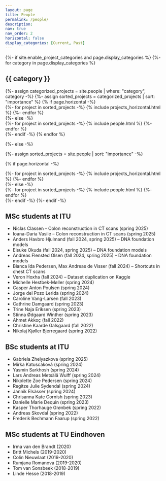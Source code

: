 ```yaml
---
layout: page
title: People
permalink: /people/
description: 
nav: true
nav_order: 2
horizontal: false
display_categories: [Current, Past]
---
```


<!-- pages/people.md -->
<div class="projects">
{%- if site.enable_project_categories and page.display_categories %}
  <!-- Display categorized projects -->
  {%- for category in page.display_categories %}
  <h2 class="category">{{ category }}</h2>
  {%- assign categorized_projects = site.people | where: "category", category -%}
  {%- assign sorted_projects = categorized_projects | sort: "importance" %}
  <!-- Generate cards for each project -->
  {% if page.horizontal -%}
  <div class="container">
    <div class="row row-cols-2">
    {%- for project in sorted_projects -%}
      {% include projects_horizontal.html %}
    {%- endfor %}
    </div>
  </div>
  {%- else -%}
  <div class="grid">
    {%- for project in sorted_projects -%}
      {% include people.html %}
    {%- endfor %}
  </div>
  {%- endif -%}
  {% endfor %}

{%- else -%}
<!-- Display projects without categories -->
  {%- assign sorted_projects = site.people | sort: "importance" -%}
  <!-- Generate cards for each project -->
  {% if page.horizontal -%}
  <div class="container">
    <div class="row row-cols-2">
    {%- for project in sorted_projects -%}
      {% include projects_horizontal.html %}
    {%- endfor %}
    </div>
  </div>
  {%- else -%}
  <div class="grid">
    {%- for project in sorted_projects -%}
      {% include people.html %}
    {%- endfor %}
  </div>
  {%- endif -%}
{%- endif -%}
</div>


<h2>MSc students at ITU</h2>
<ul>
  <li>Niclas Classen - Colon reconstruction in CT scans (spring 2025) </li>
  <li>Ioana-Daria Vasile – Colon reconstruction in CT scans (spring 2025) </li>
  <li>Anders Havbro Hjulmand (fall 2024, spring 2025) – DNA foundation models </li>
  <li>Eisuke Okuda (fall 2024, spring 2025) – DNA foundation models </li>
  <li>Andreas Flensted Olsen (fall 2024, spring 2025) – DNA foundation models </li>
  <li>Bianca Ida Pedersen, Max Andreas de Visser (fall 2024) – Shortcuts in chest CT scans </li>
  <li>Veron Hoxha (fall 2024) – Dataset duplication on Kaggle </li>
  <li>Michelle Hestbek-Møller (spring 2024) </li>
  <li>Casper Anton Poulsen (spring 2024) </li>
  <li>Jorge del Pozo Lerida (spring 2024) </li>
  <li>Caroline Vang-Larsen (fall 2023)</li>
  <li>Cathrine Damgaard (spring 2023)</li>
  <li>Trine Naja Eriksen (spring 2023)</li>
  <li>Stinna Ødgaard Winther (spring 2023)</li>
  <li>Ahmet Akkoç (fall 2022)</li>
  <li>Christine Kaarde Galsgaard (fall 2022)</li>
  <li>Nikolaj Kjøller Bjerregaard (spring 2022)</li>
</ul>

<h2>BSc students at ITU</h2>
<ul>
<li>Gabriela Zhelyazkova (spring 2025)</li>
<li>Mirka Katuscáková (spring 2024)</li> 
<li>Yasmin Sarkhosh (spring 2024)</li> 
<li>Lars Andreas Metsälä Wulff (spring 2024)</li> 
<li>Nikolette Zoe Pedersen (spring 2024)</li> 
<li>Regitze Julie Sydendal (spring 2024)</li> 
<li>Jannik Elsässer (spring 2024)</li>
<li>Chrisanna Kate Cornish (spring 2023)</li>
<li>Danielle Marie Dequin (spring 2023)</li>
<li>Kasper Thorhauge Grønbek (spring 2022)</li>
<li>Andreas Skovdal (spring 2022)</li>
<li>Frederik Bechmann Faarup (spring 2022)</li>
</ul>

<h2>MSc students at TU Eindhoven</h2>
<ul>
  <li>Irma van den Brandt (2020)</li>
  <li>Britt Michels (2019-2020)</li>
  <li>Colin Nieuwlaat (2019-2020)</li>
  <li>Rumjana Romanova (2019-2020)</li>
  <li>Tom van Sonsbeek (2018-2019)</li>
  <li>Linde Hesse (2018-2019)</li>
</ul>

